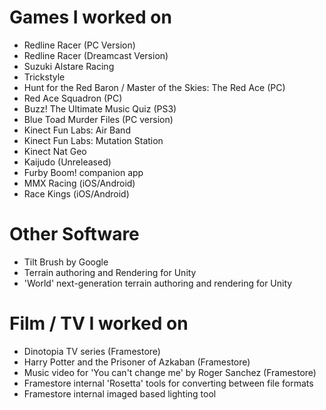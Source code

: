 # Games I worked on

- Redline Racer (PC Version)
- Redline Racer (Dreamcast Version)
- Suzuki Alstare Racing
- Trickstyle
- Hunt for the Red Baron / Master of the Skies: The Red Ace (PC)
- Red Ace Squadron (PC)
- Buzz! The Ultimate Music Quiz (PS3)
- Blue Toad Murder Files (PC version)
- Kinect Fun Labs: Air Band
- Kinect Fun Labs: Mutation Station
- Kinect Nat Geo
- Kaijudo (Unreleased)
- Furby Boom! companion app
- MMX Racing (iOS/Android)
- Race Kings (iOS/Android)

# Other Software
- Tilt Brush by Google
- Terrain authoring and Rendering for Unity
- 'World' next-generation terrain authoring and rendering for Unity


# Film / TV I worked on

- Dinotopia TV series (Framestore)
- Harry Potter and the Prisoner of Azkaban (Framestore)
- Music video for 'You can't change me' by Roger Sanchez (Framestore)
- Framestore internal 'Rosetta' tools for converting between file formats
- Framestore internal imaged based lighting tool


